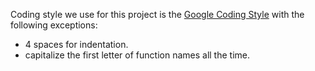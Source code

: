 Coding style we use for this project is the [Google Coding Style](https://google.github.io/styleguide/cppguide.html) with the following exceptions:

* 4 spaces for indentation.
* capitalize the first letter of function names all the time.
